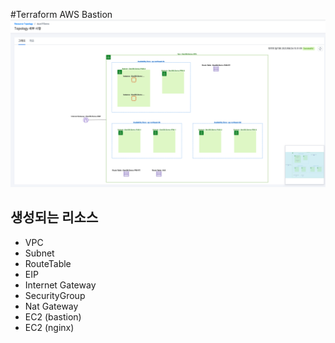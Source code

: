 #Terraform AWS Bastion
![Topology](Topology.png)

## 생성되는 리소스
* VPC 
* Subnet
* RouteTable
* EIP
* Internet Gateway
* SecurityGroup
* Nat Gateway
* EC2 (bastion)
* EC2 (nginx)